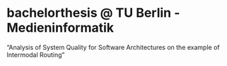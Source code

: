 # bachelorthesis @ TU Berlin - Medieninformatik
“Analysis of System Quality for Software Architectures on the example of Intermodal Routing”

